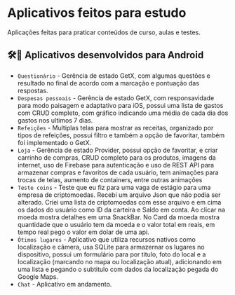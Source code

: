# Aplicativos feitos para estudo

Aplicações feitas para praticar conteúdos de curso, aulas e testes.

## 🛠📱 Aplicativos desenvolvidos para Android

- `Questionário` - Gerência de estado GetX, com algumas questões e resultado no final de acordo com a marcação e pontuação das respostas.
- `Despesas pessoais` - Gerência de estado GetX, com responsavidade para modo paisagem e adaptativo para iOS, possui uma lista de gastos com CRUD completo, com gráfico indicando uma média de cada dia dos gastos nos ultimos 7 dias.
- `Refeições` - Multiplas telas para mostrar as receitas, organizado por tipos de refeições, possui filtro e também a opção de favoritar, também foi implementado o GetX.
- `Loja` - Gerência de estado Provider, possui opção de favoritar, e criar carrinho de compras, CRUD completo para os produtos, imagens da internet, uso de Firebase para autenticação e uso de REST API para armazenar compras e favoritos de cada usuário, tem animações para trocas de telas, aumento de containers, entre outras animações
- `Teste coins` - Teste que eu fiz para uma vaga de estágio para uma empresa de criptomoedas. Recebi um arquivo Json que não podia ser alterado. Criei uma lista de criptomoedas com esse arquivo e em cima os dados do usuário como ID da carteira e Saldo em conta. Ao clicar na moeda mostra detalhes em uma SnackBar. No Card da moeda mostra quantidade que o usuário tem da moeda e o valor total em reais, em tempo real pego o valor em dolar de uma api.
- `Ótimos lugares` - Aplicativo que utiliza recursos nativos como localização e câmera, usa SQLite para armazernar os lugares no dispositivo, possui um formulário para por titulo, foto do local e a localização (marcando no mapa ou localização atual), adicionando em uma lista e pegando o subtitulo com dados da localização pegada do Google Maps.
- `Chat` - Aplicativo em andamento.
